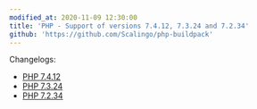 ```yaml
---
modified_at: 2020-11-09 12:30:00
title: 'PHP - Support of versions 7.4.12, 7.3.24 and 7.2.34'
github: 'https://github.com/Scalingo/php-buildpack'
---
```


Changelogs:

* [PHP 7.4.12](https://www.php.net/ChangeLog-7.php#7.4.12)
* [PHP 7.3.24](https://www.php.net/ChangeLog-7.php#7.3.24)
* [PHP 7.2.34](https://www.php.net/ChangeLog-7.php#7.2.34)
